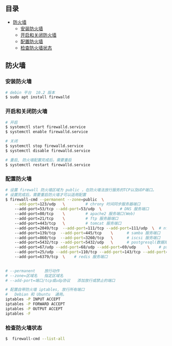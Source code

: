 ## 目录

- [防火墙](#防火墙)
  - [安装防火墙](#安装防火墙)
  - [开启和关闭防火墙](#开启和关闭防火墙)
  - [配置防火墙](#配置防火墙)
  - [检查防火墙状态](#检查防火墙状态)





## 防火墙

### 安装防火墙

```bash
# debin 平台  10.2 版本
$ sudo apt install firewalld
```

### 开启和关闭防火墙

```bash
# 开启
$ systemctl start firewalld.service
$ systemctl enable firewalld.service

# 关闭
$ systemctl stop firewalld.service
$ systemctl disable firewalld.service

# 重启, 防火墙配置完成后，需要重启
$ systemctl restart firewalld.service
```



### 配置防火墙

```bash
# 设置 firewall 防火墙区域为 public ，在防火墙法放行服务的TCP以及UDP端口。
# 设置完成后，需要重启防火墙才可以适用配置
$ firewall-cmd --permanent --zone=public  \
	--add-port=123/udp 	 \         # chrony 时间同步服务器端口
	--add-port=53/tcp --add-port=53/udp  \        # DNS 服务端口
	--add-port=80/tcp    \         # apache2 服务端口(Web)
	--add-port=21/tcp    \         # ftp 服务器端口
	--add-port=443/tcp   \         # tomcat 服务端口
	--add-port=2049/tcp  --add-port=111/tcp	--add-port=111/udp  \  # nfs 服务端口
	--add-port=139/tcp	--add-port=445/tcp	  \      # samba 服务端口
	--add-port=860/tcp	--add-port=3260/tcp	  \      # iscsi 服务端口
	--add-port=5432/tcp --add-port=5432/udp	  \      # postgresql(数据库) 服务端口
	--add-port=67/udp --add-port=68/udp --add-port=69/udp 	  \    # pxe 服务端口
	--add-port=25/udp --add-port=110/tcp --add-port=143/tcp	--add-port=143/udp	  \    # mail 邮件 服务端口
	--add-port=6379/tcp  \    # redis 服务端口
	

# --permanent    放行动作
# --zone=区域名   指定区域名
# --add-port=端口/tcp或udp协议   添加放行或禁止的端口
```



```bash
# 配置自带防火墙 iptables, 放行所有端口
#   Debian 和 Ubuntu  通用。
iptables -P INPUT ACCEPT
iptables -P FORWARD ACCEPT
iptables -P OUTPUT ACCEPT
iptables -F
```



### 检查防火墙状态

```bash
$  firewall-cmd --list-all

```





